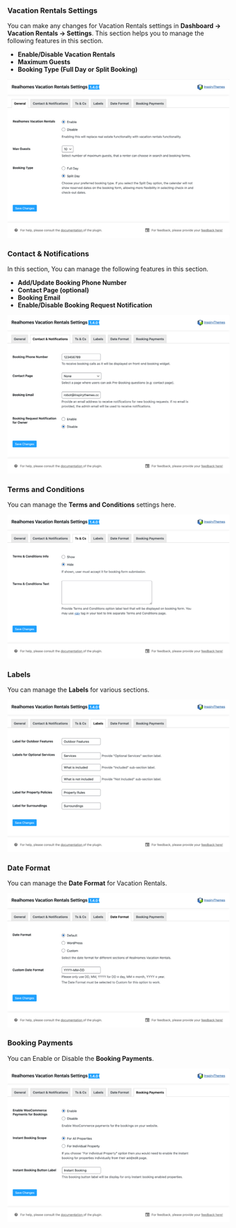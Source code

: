 ### **Vacation Rentals Settings**

You can make any changes for Vacation Rentals settings in **Dashboard &rarr; Vacation Rentals &rarr; Settings**. This section helps you to manage the following features in this section.

- **Enable/Disable Vacation Rentals**
- **Maximum Guests**
- **Booking Type (Full Day or Split Booking)**

![Vacation Rentals Booking](images/vacation-rentals/vr-general.png)

### **Contact & Notifications**

In this section, You can manage the following features in this section.

- **Add/Update Booking Phone Number**
- **Contact Page (optional)**
- **Booking Email**
- **Enable/Disable Booking Request Notification**

![Vacation Rentals Booking](images/vacation-rentals/contact-and-notification-vr.png)

### **Terms and Conditions**

You can manage the **Terms and Conditions** settings here.

![Vacation Rentals Booking](images/vacation-rentals/ts-and-cs-vr.png)

### **Labels**

You can manage the **Labels** for various sections.

![Vacation Rentals Booking](images/vacation-rentals/labels-vr.png)

### **Date Format**

You can manage the **Date Format** for Vacation Rentals.

![Vacation Rentals Booking](images/vacation-rentals/date-format-vr.png)

### **Booking Payments**

You can Enable or Disable the **Booking Payments**.

![Vacation Rentals Booking](images/vacation-rentals/booking-payments-vr.png)